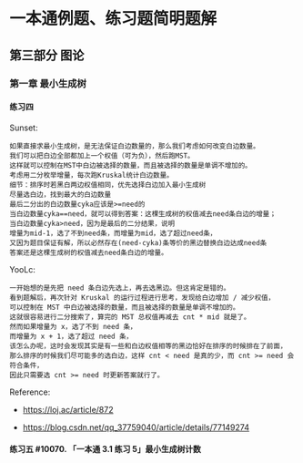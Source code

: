 # 一本通例题、练习题简明题解
## 第三部分 图论
### 第一章 最小生成树
#### 练习四 
Sunset:
```plain
如果直接求最小生成树，是无法保证白边数量的，那么我们考虑如何改变白边数量。
我们可以把白边全部都加上一个权值（可为负），然后跑MST。
这样就可以控制在MST中白边被选择的数量，而且被选择的数量是单调不增加的。
考虑用二分枚举增量，每次跑Kruskal统计白边数量。
细节：排序时若黑白两边权值相同，优先选择白边加入最小生成树
尽量选白边，找到最大的白边数量
最后二分出的白边数量cyka应该是>=need的 
当白边数量cyka==need，就可以得到答案：这棵生成树的权值减去need条白边的增量；
当白边数量cyka>need，因为是最后的二分结果，说明
增量为mid-1，选了不到need条，而增量为mid，选了超过need条，
又因为题目保证有解，所以必然存在(need-cyka)条等价的黑边替换白边达成need条
答案还是这棵生成树的权值减去need条白边的增量。
```
YooLc:
```plain
一开始想的是先把 need 条白边先选上，再去选黑边。但这肯定是错的。
看到题解后，再次针对 Kruskal 的运行过程进行思考，发现给白边增加 / 减少权值，
可以控制在 MST 中白边被选择的数量，而且被选择的数量是单调不增加的。
这就很容易进行二分搜索了，算完的 MST 总权值再减去 cnt * mid 就是了。
然而如果增量为 x，选了不到 need 条，
而增量为 x + 1，选了超过 need 条，
该怎么办呢，这时会发现其实是有一些和白边权值相等的黑边恰好在排序的时候排在了前面，
那么排序的时候我们尽可能多的选白边，这样 cnt < need 是真的少，而 cnt >= need 会符合条件，
因此只需要选 cnt >= need 时更新答案就行了。
```
Reference:
 
- https://loj.ac/article/872

- https://blog.csdn.net/qq_37759040/article/details/77149274

#### 练习五 #10070. 「一本通 3.1 练习 5」最小生成树计数
